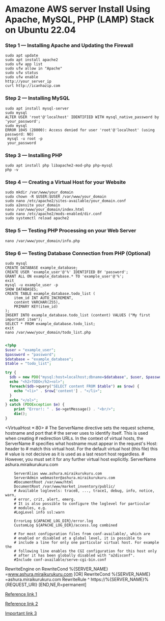 #  Amazone AWS server Install Using Apache, MySQL, PHP (LAMP) Stack on Ubuntu 22.04 
### Step 1 — Installing Apache and Updating the Firewall
```
sudo apt update
sudo apt install apache2
sudo ufw app list
sudo ufw allow in "Apache"
sudo ufw status
sudo ufw enable
http://your_server_ip
curl http://icanhazip.com
```
### Step 2 — Installing MySQL
```
sudo apt install mysql-server
sudo mysql
ALTER USER 'root'@'localhost' IDENTIFIED WITH mysql_native_password by 'your_password';
sudo mysql
ERROR 1045 (28000): Access denied for user 'root'@'localhost' (using password: NO)
 mysql -u root -p
 your_password
```
### Step 3 — Installing PHP
```
sudo apt install php libapache2-mod-php php-mysql
php -v
```
### Step 4 — Creating a Virtual Host for your Website
```
sudo mkdir /var/www/your_domain
sudo chown -R $USER:$USER /var/www/your_domain
sudo nano /etc/apache2/sites-available/your_domain.conf
sudo a2ensite your_domain
nano /var/www/your_domain/index.html
sudo nano /etc/apache2/mods-enabled/dir.conf
sudo systemctl reload apache2
```
### Step 5 — Testing PHP Processing on your Web Server
```
nano /var/www/your_domain/info.php
```
### Step 6 — Testing Database Connection from PHP (Optional)
```
sudo mysql
CREATE DATABASE example_database;
CREATE USER 'example_user'@'%' IDENTIFIED BY 'password';
GRANT ALL ON example_database.* TO 'example_user'@'%';
exit
mysql -u example_user -p
SHOW DATABASES;
CREATE TABLE example_database.todo_list (
	item_id INT AUTO_INCREMENT,
	content VARCHAR(255),
	PRIMARY KEY(item_id)
);
INSERT INTO example_database.todo_list (content) VALUES ("My first important item");
SELECT * FROM example_database.todo_list;
exit
nano /var/www/your_domain/todo_list.php

```
```php

<?php
$user = "example_user";
$password = "password";
$database = "example_database";
$table = "todo_list";

try {
  $db = new PDO("mysql:host=localhost;dbname=$database", $user, $password);
  echo "<h2>TODO</h2><ol>"; 
  foreach($db->query("SELECT content FROM $table") as $row) {
    echo "<li>" . $row['content'] . "</li>";
  }
  echo "</ol>";
} catch (PDOException $e) {
    print "Error!: " . $e->getMessage() . "<br/>";
    die();
}
```
<VirtualHost *:80>
        # The ServerName directive sets the request scheme, hostname and port that
        # the server uses to identify itself. This is used when creating
        # redirection URLs. In the context of virtual hosts, the ServerName
        # specifies what hostname must appear in the request's Host: header to
        # match this virtual host. For the default virtual host (this file) this
        # value is not decisive as it is used as a last resort host regardless.
        # However, you must set it for any further virtual host explicitly.
        ServerName ashura.miraikurukuru.com

        ServerAlias www.ashura.miraikurukuru.com
        ServerAdmin webmaster@ashura.miraikurukuru.com
        #DocumentRoot /var/www/html
        DocumentRoot /var/www/market_inventory/public/
        # Available loglevels: trace8, ..., trace1, debug, info, notice, warn,
        # error, crit, alert, emerg.
        # It is also possible to configure the loglevel for particular
        # modules, e.g.
        #LogLevel info ssl:warn

        ErrorLog ${APACHE_LOG_DIR}/error.log
        CustomLog ${APACHE_LOG_DIR}/access.log combined

        # For most configuration files from conf-available/, which are
        # enabled or disabled at a global level, it is possible to
        # include a line for only one particular virtual host. For example the
        # following line enables the CGI configuration for this host only
        # after it has been globally disabled with "a2disconf".
        #Include conf-available/serve-cgi-bin.conf
RewriteEngine on
RewriteCond %{SERVER_NAME} =www.ashura.miraikurukuru.com [OR]
RewriteCond %{SERVER_NAME} =ashura.miraikurukuru.com
RewriteRule ^ https://%{SERVER_NAME}%{REQUEST_URI} [END,NE,R=permanent]
</VirtualHost>

[Reference link 1](https://www.digitalocean.com/community/tutorials/how-to-install-the-apache-web-server-on-ubuntu-22-04)

[Reference link 2](https://www.digitalocean.com/community/tutorials/how-to-install-linux-apache-mysql-php-lamp-stack-on-ubuntu-22-04)

[Important link 3](https://stackoverflow.com/questions/21461499/how-to-recover-ssh-access-to-amazon-ec2-instance-after-ufw-firewall-activation-b)

